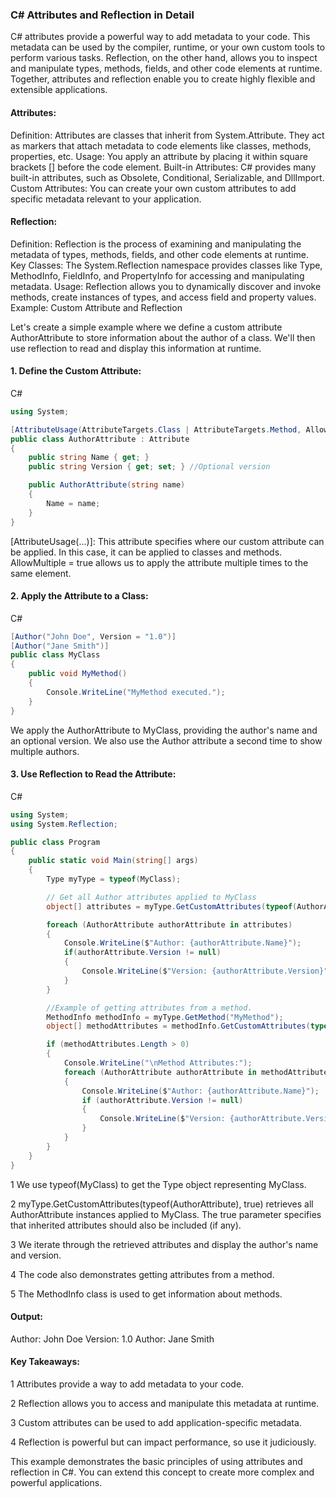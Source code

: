 ### C# Attributes and Reflection in Detail
C# attributes provide a powerful way to add metadata to your code. This metadata can be used by the compiler, runtime, or your own custom tools to perform various tasks. Reflection, on the other hand, allows you to inspect and manipulate types, methods, fields, and other code elements at runtime. Together, attributes and reflection enable you to create highly flexible and extensible applications.

#### Attributes:

Definition: Attributes are classes that inherit from System.Attribute. They act as markers that attach metadata to code elements like classes, methods, properties, etc.
Usage: You apply an attribute by placing it within square brackets [] before the code element.
Built-in Attributes: C# provides many built-in attributes, such as Obsolete, Conditional, Serializable, and DllImport.
Custom Attributes: You can create your own custom attributes to add specific metadata relevant to your application.

#### Reflection:

Definition: Reflection is the process of examining and manipulating the metadata of types, methods, fields, and other code elements at runtime.
Key Classes: The System.Reflection namespace provides classes like Type, MethodInfo, FieldInfo, and PropertyInfo for accessing and manipulating metadata.
Usage: Reflection allows you to dynamically discover and invoke methods, create instances of types, and access field and property values.
Example: Custom Attribute and Reflection

Let's create a simple example where we define a custom attribute AuthorAttribute to store information about the author of a class. We'll then use reflection to read and display this information at runtime.

#### 1. Define the Custom Attribute:

C#
```C#
using System;

[AttributeUsage(AttributeTargets.Class | AttributeTargets.Method, AllowMultiple = true)] // Allow multiple Author attributes
public class AuthorAttribute : Attribute
{
    public string Name { get; }
    public string Version { get; set; } //Optional version

    public AuthorAttribute(string name)
    {
        Name = name;
    }
}
```
[AttributeUsage(...)]: This attribute specifies where our custom attribute can be applied. In this case, it can be applied to classes and methods. AllowMultiple = true allows us to apply the attribute multiple times to the same element.

#### 2. Apply the Attribute to a Class:

C#

```C#
[Author("John Doe", Version = "1.0")]
[Author("Jane Smith")]
public class MyClass
{
    public void MyMethod()
    {
        Console.WriteLine("MyMethod executed.");
    }
}
```
We apply the AuthorAttribute to MyClass, providing the author's name and an optional version. We also use the Author attribute a second time to show multiple authors.

#### 3. Use Reflection to Read the Attribute:

C#

```C#
using System;
using System.Reflection;

public class Program
{
    public static void Main(string[] args)
    {
        Type myType = typeof(MyClass);

        // Get all Author attributes applied to MyClass
        object[] attributes = myType.GetCustomAttributes(typeof(AuthorAttribute), true);

        foreach (AuthorAttribute authorAttribute in attributes)
        {
            Console.WriteLine($"Author: {authorAttribute.Name}");
            if(authorAttribute.Version != null)
            {
                Console.WriteLine($"Version: {authorAttribute.Version}");
            }
        }

        //Example of getting attributes from a method.
        MethodInfo methodInfo = myType.GetMethod("MyMethod");
        object[] methodAttributes = methodInfo.GetCustomAttributes(typeof(AuthorAttribute), true);

        if (methodAttributes.Length > 0)
        {
            Console.WriteLine("\nMethod Attributes:");
            foreach (AuthorAttribute authorAttribute in methodAttributes)
            {
                Console.WriteLine($"Author: {authorAttribute.Name}");
                if (authorAttribute.Version != null)
                {
                    Console.WriteLine($"Version: {authorAttribute.Version}");
                }
            }
        }
    }
}
```

1 We use typeof(MyClass) to get the Type object representing MyClass.

2 myType.GetCustomAttributes(typeof(AuthorAttribute), true) retrieves all AuthorAttribute instances applied to MyClass. The true parameter specifies that inherited attributes should also be included (if any).

3 We iterate through the retrieved attributes and display the author's name and version.

4 The code also demonstrates getting attributes from a method.

5 The MethodInfo class is used to get information about methods.

#### Output:

Author: John Doe
Version: 1.0
Author: Jane Smith


#### Key Takeaways:

1 Attributes provide a way to add metadata to your code.

2 Reflection allows you to access and manipulate this metadata at runtime.

3 Custom attributes can be used to add application-specific metadata.

4 Reflection is powerful but can impact performance, so use it judiciously.


This example demonstrates the basic principles of using attributes and reflection in C#. You can extend this concept to create more complex and powerful applications.
